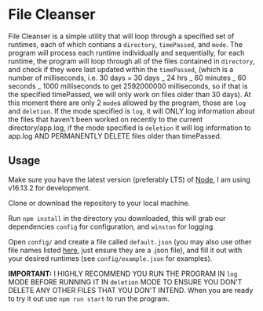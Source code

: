 # File Cleanser

File Cleanser is a simple utility that will loop through a specified set of runtimes, each of which contians a `directory`, `timePassed`, and `mode`. The program will process each runtime individually and sequentially, for each runtime, the program will loop through all of the files contained in `directory`, and check if they were last updated within the `timePassed`, (which is a number of milliseconds, i.e. 30 days = 30 days _ 24 hrs _ 60 minutes _ 60 seconds _ 1000 milliseconds to get 2592000000 milliseconds, so if that is the specified timePassed, we will only work on files older than 30 days). At this moment there are only 2 `mode`s allowed by the program, those are `log` and `deletion`. If the mode specified is `log`, it will ONLY log information about the files that haven't been worked on recently to the current directory/app.log, if the mode specified is `deletion` it will log information to app.log AND PERMANENTLY DELETE files older than timePassed.

## Usage

Make sure you have the latest version (preferably LTS) of [Node](https://nodejs.org/en/), I am using v16.13.2 for development.

Clone or download the repository to your local machine.

Run `npm install` in the directory you downloaded, this will grab our dependencies `config` for configuration, and `winston` for logging.

Open `config/` and create a file called `default.json` (you may also use other file names listed [here](https://github.com/lorenwest/node-config/wiki/Configuration-Files), just ensure they are a .json file), and fill it out with your desired runtimes (see `config/example.json` for examples).

**IMPORTANT:** I HIGHLY RECOMMEND YOU RUN THE PROGRAM IN `log` MODE BEFORE RUNNING IT IN `deletion` MODE TO ENSURE YOU DON'T DELETE ANY OTHER FILES THAT YOU DON'T INTEND.
When you are ready to try it out use `npm run start` to run the program.

